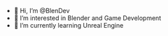 - 👋 Hi, I’m @BlenDev
- 👀 I’m interested in Blender and Game Development
- 🌱 I’m currently learning Unreal Engine

<!---
BlenPy/BlenPy is a ✨ special ✨ repository because its `README.md` (this file) appears on your GitHub profile.
You can click the Preview link to take a look at your changes.
--->
